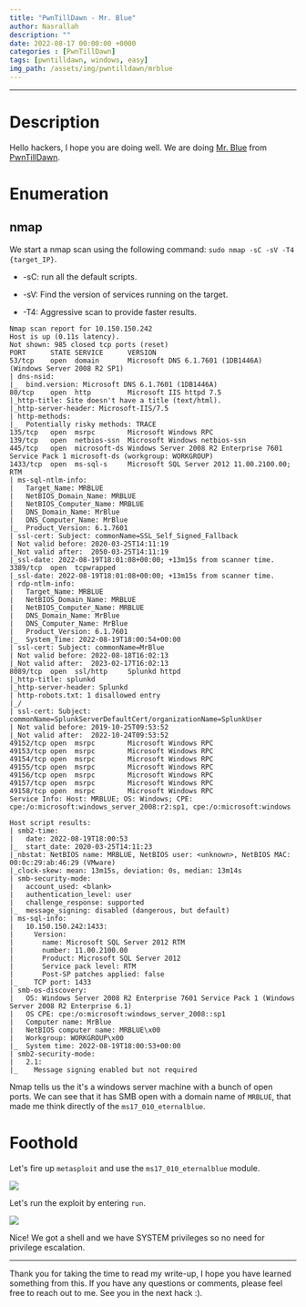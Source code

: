 ```yaml
---
title: "PwnTillDawn - Mr. Blue"
author: Nasrallah
description: ""
date: 2022-08-17 00:00:00 +0000
categories : [PwnTillDawn]
tags: [pwntilldawn, windows, easy]
img_path: /assets/img/pwntilldawn/mrblue
---
```


---


# **Description**

Hello hackers, I hope you are doing well. We are doing [Mr. Blue](https://online.pwntilldawn.com/Target/Show/4) from [PwnTillDawn](https://online.pwntilldawn.com/).

# **Enumeration**

## nmap

We start a nmap scan using the following command: `sudo nmap -sC -sV -T4 {target_IP}`.

- -sC: run all the default scripts.

- -sV: Find the version of services running on the target.

- -T4: Aggressive scan to provide faster results.

```terminal
Nmap scan report for 10.150.150.242                                           
Host is up (0.11s latency).
Not shown: 985 closed tcp ports (reset)                                                                                                                      
PORT      STATE SERVICE      VERSION                                          
53/tcp    open  domain       Microsoft DNS 6.1.7601 (1DB1446A) (Windows Server 2008 R2 SP1)                                                                  
| dns-nsid:                                                                   
|_  bind.version: Microsoft DNS 6.1.7601 (1DB1446A)
80/tcp    open  http         Microsoft IIS httpd 7.5
|_http-title: Site doesn't have a title (text/html).
|_http-server-header: Microsoft-IIS/7.5 
| http-methods: 
|_  Potentially risky methods: TRACE
135/tcp   open  msrpc        Microsoft Windows RPC
139/tcp   open  netbios-ssn  Microsoft Windows netbios-ssn
445/tcp   open  microsoft-ds Windows Server 2008 R2 Enterprise 7601 Service Pack 1 microsoft-ds (workgroup: WORKGROUP)
1433/tcp  open  ms-sql-s     Microsoft SQL Server 2012 11.00.2100.00; RTM
| ms-sql-ntlm-info: 
|   Target_Name: MRBLUE
|   NetBIOS_Domain_Name: MRBLUE
|   NetBIOS_Computer_Name: MRBLUE
|   DNS_Domain_Name: MrBlue
|   DNS_Computer_Name: MrBlue
|_  Product_Version: 6.1.7601
| ssl-cert: Subject: commonName=SSL_Self_Signed_Fallback
| Not valid before: 2020-03-25T14:11:19 
|_Not valid after:  2050-03-25T14:11:19 
|_ssl-date: 2022-08-19T18:01:08+00:00; +13m15s from scanner time.
3389/tcp  open  tcpwrapped
|_ssl-date: 2022-08-19T18:01:08+00:00; +13m15s from scanner time.
| rdp-ntlm-info: 
|   Target_Name: MRBLUE
|   NetBIOS_Domain_Name: MRBLUE
|   NetBIOS_Computer_Name: MRBLUE
|   DNS_Domain_Name: MrBlue
|   DNS_Computer_Name: MrBlue
|   Product_Version: 6.1.7601
|_  System_Time: 2022-08-19T18:00:54+00:00
| ssl-cert: Subject: commonName=MrBlue
| Not valid before: 2022-08-18T16:02:13 
|_Not valid after:  2023-02-17T16:02:13 
8089/tcp  open  ssl/http     Splunkd httpd
|_http-title: splunkd
|_http-server-header: Splunkd
| http-robots.txt: 1 disallowed entry 
|_/
| ssl-cert: Subject: commonName=SplunkServerDefaultCert/organizationName=SplunkUser
| Not valid before: 2019-10-25T09:53:52 
|_Not valid after:  2022-10-24T09:53:52 
49152/tcp open  msrpc        Microsoft Windows RPC
49153/tcp open  msrpc        Microsoft Windows RPC
49154/tcp open  msrpc        Microsoft Windows RPC
49155/tcp open  msrpc        Microsoft Windows RPC
49156/tcp open  msrpc        Microsoft Windows RPC
49157/tcp open  msrpc        Microsoft Windows RPC
49158/tcp open  msrpc        Microsoft Windows RPC
Service Info: Host: MRBLUE; OS: Windows; CPE: cpe:/o:microsoft:windows_server_2008:r2:sp1, cpe:/o:microsoft:windows

Host script results:
| smb2-time: 
|   date: 2022-08-19T18:00:53
|_  start_date: 2020-03-25T14:11:23
|_nbstat: NetBIOS name: MRBLUE, NetBIOS user: <unknown>, NetBIOS MAC: 00:0c:29:ab:46:29 (VMware)
|_clock-skew: mean: 13m15s, deviation: 0s, median: 13m14s
| smb-security-mode: 
|   account_used: <blank>
|   authentication_level: user
|   challenge_response: supported
|_  message_signing: disabled (dangerous, but default)
| ms-sql-info: 
|   10.150.150.242:1433: 
|     Version: 
|       name: Microsoft SQL Server 2012 RTM
|       number: 11.00.2100.00
|       Product: Microsoft SQL Server 2012
|       Service pack level: RTM
|       Post-SP patches applied: false
|_    TCP port: 1433
| smb-os-discovery: 
|   OS: Windows Server 2008 R2 Enterprise 7601 Service Pack 1 (Windows Server 2008 R2 Enterprise 6.1)
|   OS CPE: cpe:/o:microsoft:windows_server_2008::sp1
|   Computer name: MrBlue
|   NetBIOS computer name: MRBLUE\x00
|   Workgroup: WORKGROUP\x00
|_  System time: 2022-08-19T18:00:53+00:00
| smb2-security-mode: 
|   2.1: 
|_    Message signing enabled but not required

```

Nmap tells us the it's a windows server machine with a bunch of open ports. We can see that it has SMB open with a domain name of `MRBLUE`, that made me think directly of the `ms17_010_eternalblue`.

# **Foothold**

Let's fire up `metasploit` and use the `ms17_010_eternalblue` module.

![](2.png)

Let's run the exploit by entering `run`.

![](1.png)

Nice! We got a shell and we have SYSTEM privileges so no need for privilege escalation.

---

Thank you for taking the time to read my write-up, I hope you have learned something from this. If you have any questions or comments, please feel free to reach out to me. See you in the next hack :).